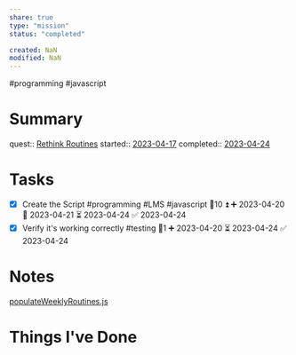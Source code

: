 ```yaml
---
share: true
type: "mission"
status: "completed"

created: NaN 
modified: NaN
---
```

 #programming #javascript 
# Summary
quest:: [Rethink Routines](./Rethink%20Routines.md)
started:: [2023-04-17](./2023-04-17.md)
completed:: [2023-04-24](./2023-04-24.md)
# Tasks

- [x] Create the Script #programming #LMS #javascript  🥄10 ⏫ ➕ 2023-04-20 🛫 2023-04-21 ⏳ 2023-04-24 ✅ 2023-04-24
- [x] Verify it's working correctly #testing 🥄1 ➕ 2023-04-20 ⏳ 2023-04-24 ✅ 2023-04-24

# Notes
[populateWeeklyRoutines.js](./00%20-%20Life%20Management%20System/06%20-%20Scripts/populateWeeklyRoutines.js.md)

# Things I've Done